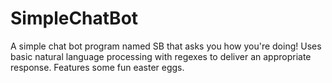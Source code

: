 # SimpleChatBot
A simple chat bot program named SB that asks you how you're doing! Uses basic natural language processing with regexes to deliver an appropriate response.  Features some fun easter eggs.
